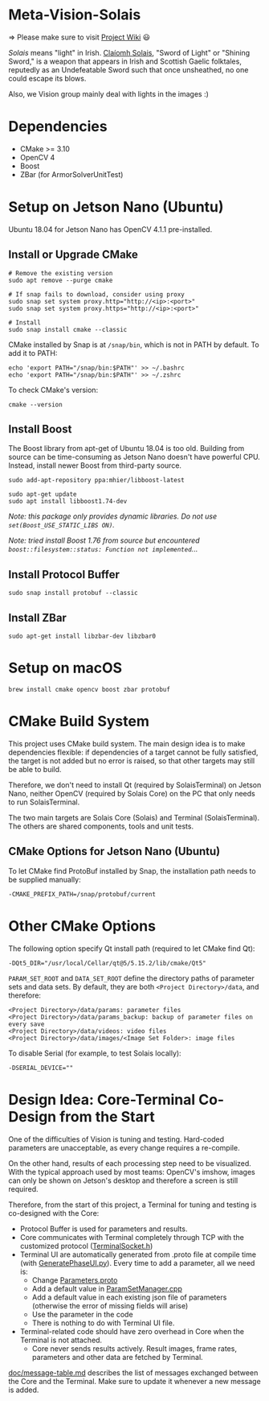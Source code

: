 Meta-Vision-Solais
===

=> Please make sure to visit [Project Wiki](https://github.com/Meta-Team/Meta-Vision-Solais/wiki) :smiley:

_Solais_ means "light" in Irish. [Claíomh Solais](https://en.wikipedia.org/wiki/Cla%C3%ADomh_Solais), 
"Sword of Light" or "Shining Sword,"  is a weapon that 
appears in Irish and Scottish Gaelic folktales, reputedly as an Undefeatable Sword such that once unsheathed, 
no one could escape its blows.

Also, we Vision group mainly deal with lights in the images :)

# Dependencies
* CMake >= 3.10
* OpenCV 4
* Boost
* ZBar (for ArmorSolverUnitTest)

# Setup on Jetson Nano (Ubuntu)

Ubuntu 18.04 for Jetson Nano has OpenCV 4.1.1 pre-installed.

## Install or Upgrade CMake
```shell
# Remove the existing version
sudo apt remove --purge cmake

# If snap fails to download, consider using proxy
sudo snap set system proxy.http="http://<ip>:<port>"
sudo snap set system proxy.https="http://<ip>:<port>"

# Install
sudo snap install cmake --classic
```

CMake installed by Snap is at `/snap/bin`, which is not in PATH by default. To add it to PATH:
```shell
echo 'export PATH="/snap/bin:$PATH"' >> ~/.bashrc
echo 'export PATH="/snap/bin:$PATH"' >> ~/.zshrc
```

To check CMake's version:

```shell
cmake --version
```

## Install Boost
The Boost library from apt-get of Ubuntu 18.04 is too old. Building from source can be time-consuming as Jetson Nano 
doesn't have powerful CPU. Instead, install newer Boost from third-party source.
```shell
sudo add-apt-repository ppa:mhier/libboost-latest
```

```shell
sudo apt-get update
sudo apt install libboost1.74-dev
```

_Note: this package only provides dynamic libraries. Do not use `set(Boost_USE_STATIC_LIBS ON)`._

_Note: tried install Boost 1.76 from source but encountered `boost::filesystem::status: Function not implemented`..._

## Install Protocol Buffer
```shell
sudo snap install protobuf --classic
```

## Install ZBar
```shell
sudo apt-get install libzbar-dev libzbar0
```

# Setup on macOS

```shell
brew install cmake opencv boost zbar protobuf
```

# CMake Build System
This project uses CMake build system. The main design idea is to make dependencies flexible: if dependencies of a
target cannot be fully satisfied, the target is not added but no error is raised, so that other targets may still
be able to build.

Therefore, we don't need to install Qt (required by SolaisTerminal) on Jetson Nano, neither
OpenCV (required by Solais Core) on the PC that only needs to run SolaisTerminal.

The two main targets are Solais Core (Solais) and Terminal (SolaisTerminal). The others are shared components, 
tools and unit tests.

## CMake Options for Jetson Nano (Ubuntu)
To let CMake find ProtoBuf installed by Snap, the installation path needs to be supplied manually:
```
-CMAKE_PREFIX_PATH=/snap/protobuf/current
```

# Other CMake Options
The following option specify Qt install path (required to let CMake find Qt):
```
-DQt5_DIR="/usr/local/Cellar/qt@5/5.15.2/lib/cmake/Qt5"
```

`PARAM_SET_ROOT` and `DATA_SET_ROOT` define the directory paths of parameter sets and data sets. By default, they
are both `<Project Directory>/data`, and therefore:

```
<Project Directory>/data/params: parameter files
<Project Directory>/data/params_backup: backup of parameter files on every save
<Project Directory>/data/videos: video files
<Project Directory>/data/images/<Image Set Folder>: image files
```

To disable Serial (for example, to test Solais locally):

```
-DSERIAL_DEVICE=""
```

# Design Idea: Core-Terminal Co-Design from the Start

One of the difficulties of Vision is tuning and testing. Hard-coded parameters are unacceptable, as every change
requires a re-compile. 

On the other hand, results of each processing step need to be visualized. With the typical 
approach used by most teams: OpenCV's imshow, images can only be shown on Jetson's desktop and therefore a screen is still
required.

Therefore, from the start of this project, a Terminal for tuning and testing is co-designed with the Core:
* Protocol Buffer is used for parameters and results.
* Core communicates with Terminal completely through TCP with the customized protocol ([TerminalSocket.h](include/TerminalSocket.h))
* Terminal UI are automatically generated from .proto file at compile time (with [GeneratePhaseUI.py](tools/SolaisTerminal/GeneratePhaseUI.py)).
Every time to add a parameter, all we need is:
  * Change [Parameters.proto](src/Parameters.proto)
  * Add a default value in [ParamSetManager.cpp](src/ParamSetManager.cpp)
  * Add a default value in each existing json file of parameters (otherwise the error of missing fields will arise)
  * Use the parameter in the code
  * There is nothing to do with Terminal UI file.
* Terminal-related code should have zero overhead in Core when the Terminal is not attached.
  * Core never sends results actively. Result images, frame rates, parameters and other data are fetched by Terminal.

[doc/message-table.md](doc/message-table.md) describes the list of messages exchanged between the Core and the Terminal.
Make sure to update it whenever a new message is added.
